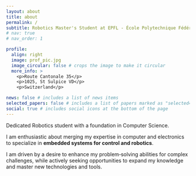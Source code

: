 ```yaml
---
layout: about
title: about
permalink: /
subtitle: Robotics Master's Student at EPFL - École Polytechnique Fédérale de Lausanne
# nav: true
# nav_order: 1

profile:
  align: right
  image: prof_pic.jpg
  image_circular: false # crops the image to make it circular
  more_info: >
    <p>Route Cantonale 35</p>
    <p>1025, St Sulpice VD</p>
    <p>Switzerland</p>

news: false # includes a list of news items
selected_papers: false # includes a list of papers marked as "selected={true}"
social: true # includes social icons at the bottom of the page
---
```

<!-- <h1>⚠️  Site under construction!</h1> -->
Dedicated Robotics student with a foundation in Computer Science. 

I am enthusiastic about merging my expertise in computer and electronics to specialize in **embedded systems for control and robotics**.

I am driven by a desire to enhance my problem‑solving abilities for complex challenges, while actively seeking opportunities to expand my knowledge and master new technologies and tools.

<!-- 
Write your biography here. Tell the world about yourself. Link to your favorite [subreddit](http://reddit.com). You can put a picture in, too. The code is already in, just name your picture `prof_pic.jpg` and put it in the `img/` folder.

Put your address / P.O. box / other info right below your picture. You can also disable any of these elements by editing `profile` property of the YAML header of your `_pages/about.md`. Edit `_bibliography/papers.bib` and Jekyll will render your [publications page](/al-folio/publications/) automatically.

Link to your social media connections, too. This theme is set up to use [Font Awesome icons](https://fontawesome.com/) and [Academicons](https://jpswalsh.github.io/academicons/), like the ones below. Add your Facebook, Twitter, LinkedIn, Google Scholar, or just disable all of them. -->
